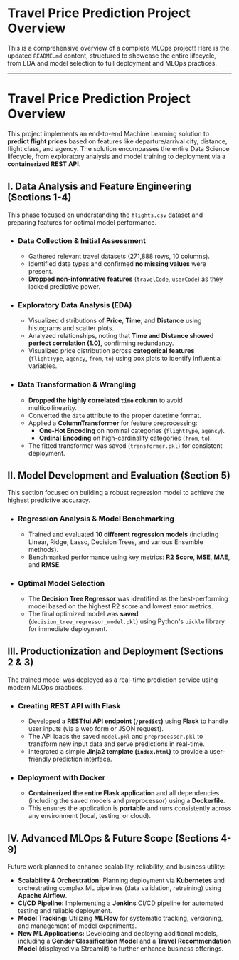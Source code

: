 # Travel Price Prediction Project Overview

This is a comprehensive overview of a complete MLOps project! Here is the updated `README.md` content, structured to showcase the entire lifecycle, from EDA and model selection to full deployment and MLOps practices.

---

# Travel Price Prediction Project Overview

This project implements an end-to-end Machine Learning solution to **predict flight prices** based on features like departure/arrival city, distance, flight class, and agency. The solution encompasses the entire Data Science lifecycle, from exploratory analysis and model training to deployment via a **containerized REST API**.

## I. Data Analysis and Feature Engineering (Sections 1-4)

This phase focused on understanding the `flights.csv` dataset and preparing features for optimal model performance.

* ### **Data Collection & Initial Assessment**
    * Gathered relevant travel datasets (271,888 rows, 10 columns).
    * Identified data types and confirmed **no missing values** were present.
    * **Dropped non-informative features** (`travelCode`, `userCode`) as they lacked predictive power.

* ### **Exploratory Data Analysis (EDA)**
    * Visualized distributions of **Price**, **Time**, and **Distance** using histograms and scatter plots.
    * Analyzed relationships, noting that **Time and Distance showed perfect correlation (1.0)**, confirming redundancy.
    * Visualized price distribution across **categorical features** (`flightType`, `agency`, `from`, `to`) using box plots to identify influential variables.

* ### **Data Transformation & Wrangling**
    * **Dropped the highly correlated `time` column** to avoid multicollinearity.
    * Converted the `date` attribute to the proper datetime format.
    * Applied a **ColumnTransformer** for feature preprocessing:
        * **One-Hot Encoding** on nominal categories (`flightType`, `agency`).
        * **Ordinal Encoding** on high-cardinality categories (`from`, `to`).
    * The fitted transformer was saved (`transformer.pkl`) for consistent deployment.

## II. Model Development and Evaluation (Section 5)

This section focused on building a robust regression model to achieve the highest predictive accuracy.

* ### **Regression Analysis & Model Benchmarking**
    * Trained and evaluated **10 different regression models** (including Linear, Ridge, Lasso, Decision Trees, and various Ensemble methods).
    * Benchmarked performance using key metrics: **R2 Score**, **MSE**, **MAE**, and **RMSE**.

* ### **Optimal Model Selection**
    * The **Decision Tree Regressor** was identified as the best-performing model based on the highest R2 score and lowest error metrics.
    * The final optimized model was **saved** (`decision_tree_regressor_model.pkl`) using Python's `pickle` library for immediate deployment.

## III. Productionization and Deployment (Sections 2 & 3)

The trained model was deployed as a real-time prediction service using modern MLOps practices.

* ### **Creating REST API with Flask**
    * Developed a **RESTful API endpoint (`/predict`)** using **Flask** to handle user inputs (via a web form or JSON request).
    * The API loads the saved `model.pkl` and `preprocessor.pkl` to transform new input data and serve predictions in real-time.
    * Integrated a simple **Jinja2 template (`index.html`)** to provide a user-friendly prediction interface.

* ### **Deployment with Docker**
    * **Containerized the entire Flask application** and all dependencies (including the saved models and preprocessor) using a **Dockerfile**.
    * This ensures the application is **portable** and runs consistently across any environment (local, testing, or cloud).

## IV. Advanced MLOps & Future Scope (Sections 4-9)

Future work planned to enhance scalability, reliability, and business utility:

* **Scalability & Orchestration:** Planning deployment via **Kubernetes** and orchestrating complex ML pipelines (data validation, retraining) using **Apache Airflow**.
* **CI/CD Pipeline:** Implementing a **Jenkins** CI/CD pipeline for automated testing and reliable deployment.
* **Model Tracking:** Utilizing **MLFlow** for systematic tracking, versioning, and management of model experiments.
* **New ML Applications:** Developing and deploying additional models, including a **Gender Classification Model** and a **Travel Recommendation Model** (displayed via Streamlit) to further enhance business offerings.
